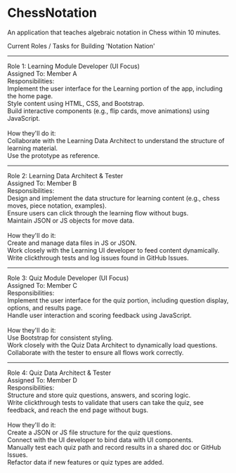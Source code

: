 # ChessNotation
An application that teaches algebraic notation in Chess within 10 minutes.

Current Roles / Tasks for Building 'Notation Nation'
<hr>
Role 1: Learning Module Developer (UI Focus)<br>
Assigned To: Member A <br>
Responsibilities:<br>
Implement the user interface for the Learning portion of the app, including the home page.<br>
Style content using HTML, CSS, and Bootstrap.<br>
Build interactive components (e.g., flip cards, move animations) using JavaScript.
<br><br>
How they'll do it:<br>
Collaborate with the Learning Data Architect to understand the structure of learning material.<br>
Use the prototype as reference.<br>
<hr>
Role 2: Learning Data Architect & Tester<br>
Assigned To: Member B <br>
Responsibilities:<br>
Design and implement the data structure for learning content (e.g., chess moves, piece notation, examples).<br>
Ensure users can click through the learning flow without bugs.<br>
Maintain JSON or JS objects for move data.
<br><br>
How they'll do it:<br>
Create and manage data files in JS or JSON.<br>
Work closely with the Learning UI developer to feed content dynamically.<br>
Write clickthrough tests and log issues found in GitHub Issues.
<hr>
Role 3: Quiz Module Developer (UI Focus)<br>
Assigned To: Member C <br>
Responsibilities:<br>
Implement the user interface for the quiz portion, including question display, options, and results page.<br>
Handle user interaction and scoring feedback using JavaScript.
<br><br>
How they'll do it:<br>
Use Bootstrap for consistent styling.<br>
Work closely with the Quiz Data Architect to dynamically load questions.<br>
Collaborate with the tester to ensure all flows work correctly.
<hr>
Role 4: Quiz Data Architect & Tester<br>
Assigned To: Member D<br>
Responsibilities:<br>
Structure and store quiz questions, answers, and scoring logic.<br>
Write clickthrough tests to validate that users can take the quiz, see feedback, and reach the end page without bugs.<br>
<br>
How they'll do it:<br>
Create a JSON or JS file structure for the quiz questions.<br>
Connect with the UI developer to bind data with UI components.<br>
Manually test each quiz path and record results in a shared doc or GitHub Issues.<br>
Refactor data if new features or quiz types are added.

  

